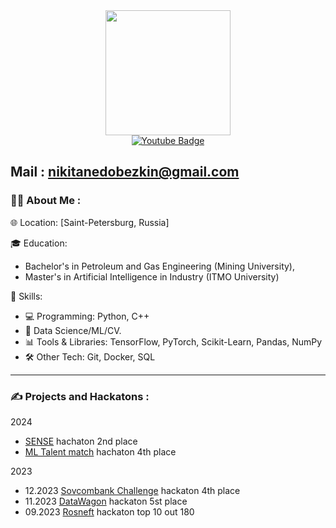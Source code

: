<div id="header" align="center">
  <img src="https://media.giphy.com/media/v1.Y2lkPTc5MGI3NjExbjBucHB4ZDExcnMzNnJ2Z2oxaG9hZzFhajlzenI5ejZoMWZxcTNxbCZlcD12MV9pbnRlcm5hbF9naWZfYnlfaWQmY3Q9Zw/JIX9t2j0ZTN9S/giphy.gif" width="200"/>
</div>

<div id="header" align="center">
  <a href="https://t.me/ShallerMau">
    <img src="https://img.shields.io/badge/Telegram-blue?style=for-the-badge&logo=telegram&logoColor=white" alt="Youtube Badge"/>
  </a>
</div>

Mail : nikitanedobezkin@gmail.com
---
### :man_technologist: About Me :

🌐 Location: [Saint-Petersburg, Russia]

🎓 Education:
- Bachelor's in Petroleum and Gas Engineering (Mining University),
- Master's in Artificial Intelligence in Industry (ITMO University)

🚀 Skills:
- 💻 Programming: Python, C++
- 🤖 Data Science/ML/CV.
- 📊 Tools & Libraries: TensorFlow, PyTorch, Scikit-Learn, Pandas, NumPy
- 🛠️ Other Tech: Git, Docker, SQL

---

### :writing_hand: Projects and Hackatons :
2024
- [SENSE][6] hachaton 2nd place
- [ML Talent match][4] hachaton 4th place

2023
- 12.2023 [Sovcombank Challenge][3] hackaton 4th place
- 11.2023 [DataWagon][1] hackaton 5st place
- 09.2023 [Rosneft][2] hackaton top 10 out 180

[1]: https://github.com/MrShaller/DataWagon_Hackaton
[2]: https://github.com/MrShaller/Rosneft_hackaton
[3]: https://github.com/mishantique/Chat-bot-with-AI
[4]: https://github.com/mishantique/HRTech
[6]: https://github.com/MrShaller/HackatonSENSE2
